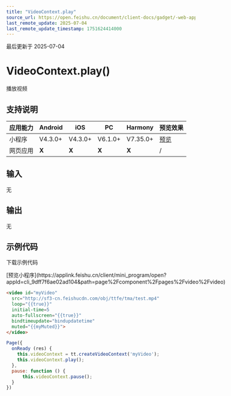 ```yaml
---
title: "VideoContext.play"
source_url: https://open.feishu.cn/document/client-docs/gadget/-web-app-api/media/video/videocontext/play
last_remote_update: 2025-07-04
last_remote_update_timestamp: 1751624414000
---
```

最后更新于 2025-07-04

# VideoContext.play()

播放视频

## 支持说明

应用能力 | Android | iOS | PC | Harmony | 预览效果
--- | --- | --- | --- | --- | ---
小程序 | V4.3.0+ | V4.3.0+ | V6.1.0+ | V7.35.0+ | [预览](https://applink.feishu.cn/client/mini_program/open?appId=cli_9dff7f6ae02ad104&path=page%2Fcomponent%2Fpages%2Fvideo%2Fvideo)
网页应用 | **X** | **X** | **X** | **X** | /

## 输入
无

## 输出
无

## 示例代码

<md-download-code href="https://open.feishu.cn/document/uYjL24iN/uYDM04iNwQjL2ADN" mobileDisplay="none">下载示例代码</md-download-code>

<div style="display: flex">
          [预览小程序](https://applink.feishu.cn/client/mini_program/open?appId=cli_9dff7f6ae02ad104&path=page%2Fcomponent%2Fpages%2Fvideo%2Fvideo)

</div> 

```html
<video id="myVideo"
  src="http://sf3-cn.feishucdn.com/obj/ttfe/tma/test.mp4"
  loop="{{true}}"
  initial-time=5
  auto-fullscreen="{{true}}"
  bindtimeupdate="bindupdatetime"
  muted="{{myMuted}}">
</video>
```

```js
Page({
  onReady (res) {
    this.videoContext = tt.createVideoContext('myVideo');
    this.videoContext.play();
  },
  pause: function () {
      this.videoContext.pause();
  }
})
```
